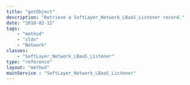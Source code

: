 ```yaml
---
title: "getObject"
description: "Retrieve a SoftLayer_Network_LBaaS_Listener record."
date: "2018-02-12"
tags:
    - "method"
    - "sldn"
    - "Network"
classes:
    - "SoftLayer_Network_LBaaS_Listener"
type: "reference"
layout: "method"
mainService : "SoftLayer_Network_LBaaS_Listener"
---
```

